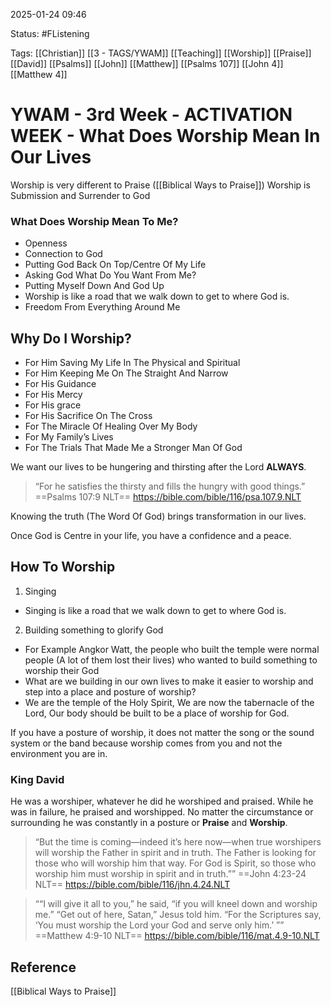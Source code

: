 2025-01-24 09:46

Status: #FListening 

Tags: [[Christian]] [[3 - TAGS/YWAM]] [[Teaching]] [[Worship]] [[Praise]] [[David]] [[Psalms]] [[John]] [[Matthew]] [[Psalms 107]] [[John 4]] [[Matthew 4]] 

# YWAM - 3rd Week - ACTIVATION WEEK - What Does Worship Mean In Our Lives

Worship is very different to Praise ([[Biblical Ways to Praise]])
Worship is Submission and Surrender to God

### What Does Worship Mean To Me?
- Openness
- Connection to God
- Putting God Back On Top/Centre Of My Life
- Asking God What Do You Want From Me?
- Putting Myself Down And God Up
- Worship is like a road that we walk down to get to where God is.
- Freedom From Everything Around Me

## Why Do I Worship?
- For Him Saving My Life In The Physical and Spiritual
- For Him Keeping Me On The Straight And Narrow
- For His Guidance
- For His Mercy
- For His grace
- For His Sacrifice On The Cross
- For The Miracle Of Healing Over My Body
- For My Family’s Lives
- For The Trials That Made Me a Stronger Man Of God

We want our lives to be hungering and thirsting after the Lord **ALWAYS**.

> “For he satisfies the thirsty and fills the hungry with good things.”
‭‭==Psalms‬ ‭107‬:‭9‬ ‭NLT‬‬==
https://bible.com/bible/116/psa.107.9.NLT

Knowing the truth (The Word Of God) brings transformation in our lives.

Once God is Centre in your life, you have a confidence and a peace.

## How To Worship
1. Singing
- Singing is like a road that we walk down to get to where God is.

2. Building something to glorify God
- For Example Angkor Watt, the people who built the temple were normal people (A lot of them lost their lives) who wanted to build something to worship their God
- What are we building in our own lives to make it easier to worship and step into a place and posture of worship?
- We are the temple of the Holy Spirit, We are now the tabernacle of the Lord, Our body should be built to be a place of worship for God.

If you have a posture of worship, it does not matter the song or the sound system or the band because worship comes from you and not the environment you are in.

### King David
He was a worshiper, whatever he did he worshiped and praised.
While he was in failure, he praised and worshipped.
No matter the circumstance or surrounding he was constantly in a posture or **Praise** and **Worship**.


> “But the time is coming—indeed it’s here now—when true worshipers will worship the Father in spirit and in truth. The Father is looking for those who will worship him that way. For God is Spirit, so those who worship him must worship in spirit and in truth.””
‭‭==John‬ ‭4‬:‭23‬-‭24‬ ‭NLT‬‬==
https://bible.com/bible/116/jhn.4.24.NLT

> ““I will give it all to you,” he said, “if you will kneel down and worship me.” “Get out of here, Satan,” Jesus told him. “For the Scriptures say, ‘You must worship the Lord your God and serve only him.’ ””
‭‭==Matthew‬ ‭4‬:‭9‬-‭10‬ ‭NLT‬‬==
https://bible.com/bible/116/mat.4.9-10.NLT


## Reference

[[Biblical Ways to Praise]]